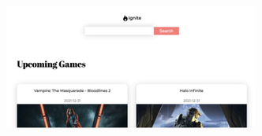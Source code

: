 ![Home Page](https://github.com/deningsr/Ignite-games-library/blob/main/src/img/homepage.png?raw=true "Waves")
